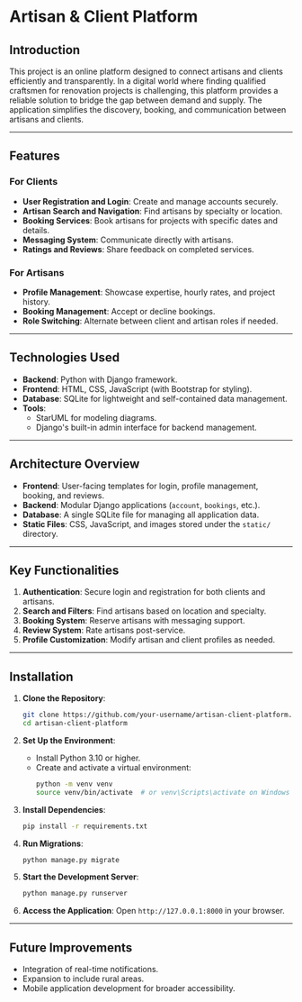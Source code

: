 # Artisan & Client Platform

## Introduction

This project is an online platform designed to connect artisans and clients efficiently and transparently. In a digital world where finding qualified craftsmen for renovation projects is challenging, this platform provides a reliable solution to bridge the gap between demand and supply. The application simplifies the discovery, booking, and communication between artisans and clients.

---

## Features

### For Clients
- **User Registration and Login**: Create and manage accounts securely.
- **Artisan Search and Navigation**: Find artisans by specialty or location.
- **Booking Services**: Book artisans for projects with specific dates and details.
- **Messaging System**: Communicate directly with artisans.
- **Ratings and Reviews**: Share feedback on completed services.

### For Artisans
- **Profile Management**: Showcase expertise, hourly rates, and project history.
- **Booking Management**: Accept or decline bookings.
- **Role Switching**: Alternate between client and artisan roles if needed.

---

## Technologies Used

- **Backend**: Python with Django framework.
- **Frontend**: HTML, CSS, JavaScript (with Bootstrap for styling).
- **Database**: SQLite for lightweight and self-contained data management.
- **Tools**: 
  - StarUML for modeling diagrams.
  - Django's built-in admin interface for backend management.

---

## Architecture Overview

- **Frontend**: User-facing templates for login, profile management, booking, and reviews.
- **Backend**: Modular Django applications (`account`, `bookings`, etc.).
- **Database**: A single SQLite file for managing all application data.
- **Static Files**: CSS, JavaScript, and images stored under the `static/` directory.

---

## Key Functionalities

1. **Authentication**: Secure login and registration for both clients and artisans.
2. **Search and Filters**: Find artisans based on location and specialty.
3. **Booking System**: Reserve artisans with messaging support.
4. **Review System**: Rate artisans post-service.
5. **Profile Customization**: Modify artisan and client profiles as needed.

---

## Installation

1. **Clone the Repository**:
   ```bash
   git clone https://github.com/your-username/artisan-client-platform.git
   cd artisan-client-platform
   ```

2. **Set Up the Environment**:
   - Install Python 3.10 or higher.
   - Create and activate a virtual environment:
     ```bash
     python -m venv venv
     source venv/bin/activate  # or venv\Scripts\activate on Windows
     ```

3. **Install Dependencies**:
   ```bash
   pip install -r requirements.txt
   ```

4. **Run Migrations**:
   ```bash
   python manage.py migrate
   ```

5. **Start the Development Server**:
   ```bash
   python manage.py runserver
   ```

6. **Access the Application**:
   Open `http://127.0.0.1:8000` in your browser.

---

## Future Improvements

- Integration of real-time notifications.
- Expansion to include rural areas.
- Mobile application development for broader accessibility.

